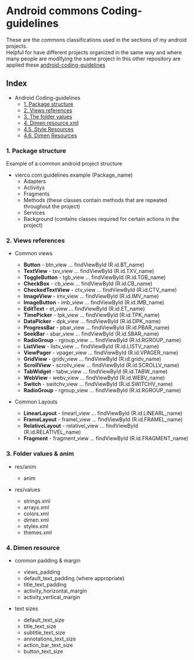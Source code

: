 # Android commons Coding-guidelines


These are the commons classifications used in the sections of my android projects.   
Helpful for have different projects organized in the same way and where many people are modifying the same project
In this other repository are applied these [android-coding-guidelines](https://github.com/Vierco/Get_elements_from_web_and_caching)

## Index

- Android Coding-guidelines    
	- [1. Package structure](#1-package-structure)
	- [2. Views references](#2-views-references)
	- [3. The folder values](#3-folder-values--anim)
	- [4. Dimen resource.xml](#4-dimen-resource)
	- [4.5. Style Resources](#5-style-resources)
 	- [4.6. Dimen Resources](#6-dimen-resources)
 	
 	
### 1. Package structure   
Example of a common android project structure

- vierco.com.guidelines.example (Package_name)       
	- Adapters
	- Activitys
	- Fragments   
	- Methods (these classes contain methods that are repeated throughout the project)   
	- Services
	- Background (contains classes required for certain actions in the project)   

	
### 2. Views references

- Common views       
	- **Button** - btn_view ... findViewById (R.id.BT_name)    
	- **TextView** - txv_view ... findViewById (R.id.TXV_name)    
	- **ToggleButton** - tgb_view ... findViewById (R.id.TGB_name)   
	- **CheckBox** - cb_view ... findViewById (R.id.CB_name)   
	- **CheckedTextView** - ctv_view ... findViewById (R.id.CTV_name)   
	- **ImageView** - imv_view ... findViewById (R.id.IMV_name)   
	- **ImageButton** - imb_view ... findViewById (R.id.IMB_name)   
	- **EditText** - et_view ... findViewById (R.id.ET_name)   
	- **TimePicker** - tpk_view ... findViewById (R.id.TPK_name)   
	- **DataPicker** - dpk_view ... findViewById (R.id.DPK_name)   
	- **ProgressBar** - pbar_view ... findViewById (R.id.PBAR_name)   
	- **SeekBar** - sbar_view ... findViewById (R.id.SBAR_name)   
	- **RadioGroup** - rgroup_view ... findViewById (R.id.RGROUP_name)   
	- **ListView** - listv_view ... findViewById (R.id.LISTV_name)  
	- **ViewPager** - vpager_view ... findViewById (R.id.VPAGER_name) 
	- **GridView** - gridv_view ... findViewById (R.id.gridv_name)  
	- **ScrollView** - scrollv_view ... findViewById (R.id.SCROLLV_name)  
	- **TabWidget** - tabw_view ... findViewById (R.id.TABW_name)  
	- **WebView** - webv_view ... findViewById (R.id.WEBV_name)  
	- **Switch** - switchv_view ... findViewById (R.id.SWITCHV_name)  
	- **RadioGroup** - rgroup_view ... findViewById (R.id.RGROUP_name)  
	
	
- Common Layouts       
	- **LinearLayout** - linearl_view ... findViewById (R.id.LINEARL_name)    
	- **FrameLayout** - framel_view ... findViewById (R.id.FRAMEL_name)    
	- **RelativeLayout** - relativel_view ... findViewById (R.id.RELATIVEL_name)   
	- **Fragment** - fragment_view ... findViewById (R.id.FRAGMENT_name)   




### 3. Folder values & anim  


- res/anim       
	- anim

	
- res/values       
	- strings.xml   
	- arrays.xml   
	- colors.xml   
	- dimen.xml   
	- styles.xml   
	- themes.xml



### 4. Dimen resource


- common padding & margin
	- views_padding  
	- default_text_padding (where appropriate)  
	- title_text_padding   
	- activity_horizontal_margin   
	- activity_vertical_margin   

	
- text sizes       
	- default_text_size   
	- title_text_size     
	- subtitle_text_size   
	- annotations_text_size   
	- action_bar_text_size   
	- button_text_size   







